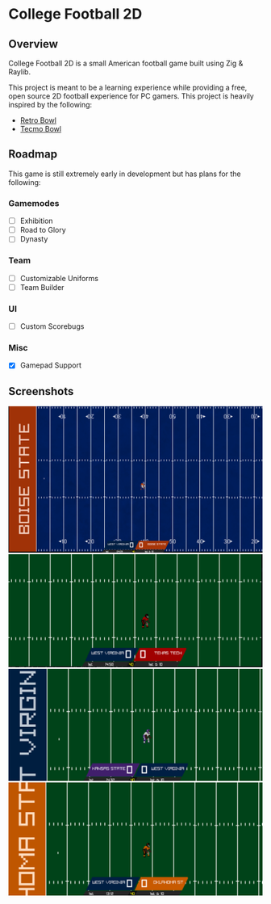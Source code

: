 # College Football 2D

## Overview
College Football 2D is a small American football game built using Zig & Raylib.

This project is meant to be a learning experience while providing a free, open source 2D football experience for PC gamers. This project is heavily inspired by the following:
* [Retro Bowl](https://x.com/retro_bowl)
* [Tecmo Bowl](https://en.wikipedia.org/wiki/Tecmo_Bowl)

## Roadmap
This game is still extremely early in development but has plans for the following:

### Gamemodes
- [ ] Exhibition
- [ ] Road to Glory
- [ ] Dynasty

### Team
- [ ] Customizable Uniforms
- [ ] Team Builder

### UI
- [ ] Custom Scorebugs

### Misc
- [x] Gamepad Support

## Screenshots

![Boise State](images/boise_state.png)
![Home](images/home.png)
![Away](images/away.png)
![Oklahoma State](images/oklahoma_state.png)
